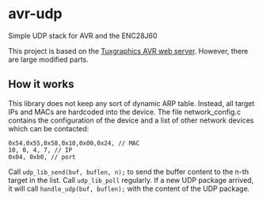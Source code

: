 # avr-udp
Simple UDP stack for AVR and the ENC28J60

This project is based on the [Tuxgraphics AVR web server](http://tuxgraphics.com/common/src2/article06111/).
However, there are large modified parts.

## How it works
This library does not keep any sort of dynamic ARP table.
Instead, all target IPs and MACs are hardcoded into the device.
The file network_config.c contains the configuration of the device and a list of other network devices which can be contacted:

	0x54,0x55,0x58,0x10,0x00,0x24, // MAC
	10, 0, 4, 7, // IP
	0x04, 0xb0, // port

Call ```udp_lib_send(buf, buflen, n);``` to send the buffer content to the n-th target in the list.
Call ```udp_lib_poll``` regularly. If a new UDP package arrived, it will call ```handle_udp(buf, buflen);``` with the content of the UDP package.
